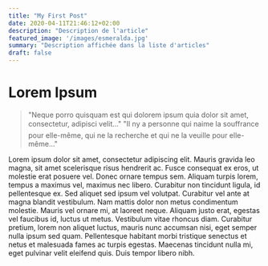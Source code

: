 ```yaml
---
title: "My First Post"
date: 2020-04-11T21:46:12+02:00
description: "Description de l'article"
featured_image: '/images/esmeralda.jpg'
summary: "Description affichée dans la liste d'articles"
draft: false
---
```


# Lorem Ipsum

> "Neque porro quisquam est qui dolorem ipsum quia dolor sit amet, consectetur, adipisci velit..."
> "Il ny a personne qui naime la souffrance pour elle-même, qui ne la recherche et qui ne la veuille pour elle-même..."

Lorem ipsum dolor sit amet, consectetur adipiscing elit. Mauris gravida leo magna, sit amet scelerisque risus hendrerit ac. Fusce consequat ex eros, ut molestie erat posuere vel. Donec ornare tempus sem. Aliquam turpis lorem, tempus a maximus vel, maximus nec libero. Curabitur non tincidunt ligula, id pellentesque ex. Sed aliquet sed ipsum vel volutpat. Curabitur vel ante at magna blandit vestibulum. Nam mattis dolor non metus condimentum molestie. Mauris vel ornare mi, at laoreet neque. Aliquam justo erat, egestas vel faucibus id, luctus ut metus. Vestibulum vitae rhoncus diam. Curabitur pretium, lorem non aliquet luctus, mauris nunc accumsan nisi, eget semper nulla ipsum sed quam. Pellentesque habitant morbi tristique senectus et netus et malesuada fames ac turpis egestas. Maecenas tincidunt nulla mi, eget pulvinar velit eleifend quis. Duis tempor libero nibh.
